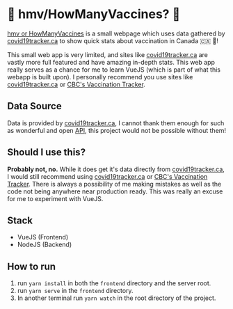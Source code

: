# 🍁 hmv/HowManyVaccines? 💉
[hmv or HowManyVaccines](http://hmv.surajgoraya.ca/) is a small webpage which uses data gathered by [covid19tracker.ca](http://covid19tracker.ca) to show quick stats about vaccination in Canada 🇨🇦 🍁!

This small web app is very limited, and sites like [covid19tracker.ca](http://covid19tracker.ca) are vastly more full featured and have amazing in-depth stats. This web app really serves as a chance for me to learn VueJS (which is part of what this webapp is built upon). I personally recommend you use sites like [covid19tracker.ca](http://covid19tracker.ca) or [CBC's Vaccination Tracker](https://newsinteractives.cbc.ca/coronavirustracker/).

## Data Source
Data is provided by [covid19tracker.ca](http://covid19tracker.ca), I cannot thank them enough for such as wonderful and open [API](http://api.covid19tracker.ca), this project would not be possible without them!

## Should I use this?

**Probably not, no.** While it does get it's data directly from [covid19tracker.ca](http://covid19tracker.ca), I would still recommend using [covid19tracker.ca](http://covid19tracker.ca) or [CBC's Vaccination Tracker](https://newsinteractives.cbc.ca/coronavirustracker/). There is always a possibility of me making mistakes as well as the code not being anywhere near production ready. This was really an excuse for me to experiment with VueJS.

## Stack
- VueJS (Frontend)
- NodeJS (Backend)

## How to run 
1. run `yarn install` in both the `frontend` directory and the server root.
2. run `yarn serve` in the `frontend` directory.
3. In another terminal run `yarn watch` in the root directory of the project.
